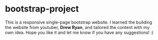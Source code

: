 # bootstrap-project
This is a responsive single-page bootstrap website. I learned the building the website from youtuber, **Drew Ryan**, and tailored the content with my own idea. 
Hope you like it and let me know if you have any suggestions! :)
